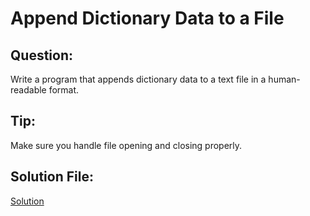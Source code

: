 # Append Dictionary Data to a File

## Question:
Write a program that appends dictionary data to a text file in a human-readable format.

## Tip:
Make sure you handle file opening and closing properly.

## Solution File:
[Solution](https://github.com/jspackiaraj/e09_append_dict_to_file.py)
